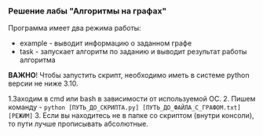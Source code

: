 ### Решение лабы "Алгоритмы на графах"
Программа имеет два режима работы:
* example - выводит информацию о заданном графе
* task - запускает алгоритм по заданию и выводит результат работы алгоритма

__ВАЖНО__! Чтобы запустить скрипт, необходимо иметь в системе python версии не ниже 3.10.

1.Заходим в cmd или bash в зависимости от используемой ОС.
2. Пишем команду - `python [ПУТЬ_ДО_СКРИПТА.py] [ПУТЬ_ДО_ФАЙЛА_С_ГРАФОМ.txt] [РЕЖИМ]`
3. Если вы находитесь не в папке со скриптом (внутри консоли), то пути лучше прописывать абсолютные.